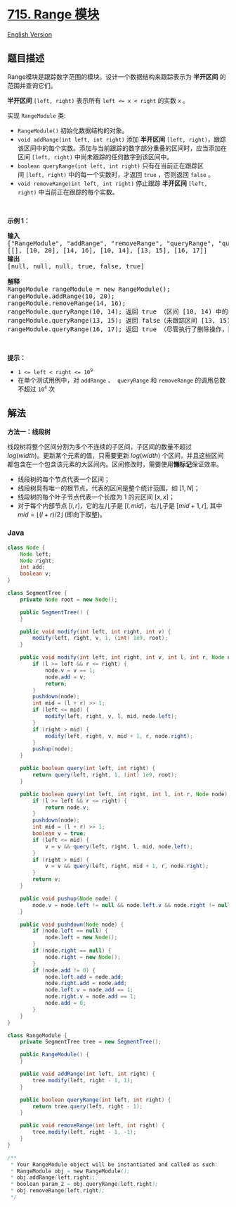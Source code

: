 # [715. Range 模块](https://leetcode.cn/problems/range-module)

[English Version](/solution/0700-0799/0715.Range%20Module/README_EN.md)

## 题目描述

<p>Range模块是跟踪数字范围的模块。设计一个数据结构来跟踪表示为 <strong>半开区间</strong> 的范围并查询它们。</p>

<p><strong>半开区间</strong>&nbsp;<code>[left, right)</code>&nbsp;表示所有&nbsp;<code>left &lt;= x &lt; right</code>&nbsp;的实数 <code>x</code> 。</p>

<p>实现 <code>RangeModule</code> 类:</p>

<ul>
	<li><code>RangeModule()</code>&nbsp;初始化数据结构的对象。</li>
	<li><code>void addRange(int left, int right)</code> 添加 <strong>半开区间</strong>&nbsp;<code>[left, right)</code>，跟踪该区间中的每个实数。添加与当前跟踪的数字部分重叠的区间时，应当添加在区间&nbsp;<code>[left, right)</code>&nbsp;中尚未跟踪的任何数字到该区间中。</li>
	<li><code>boolean queryRange(int left, int right)</code>&nbsp;只有在当前正在跟踪区间&nbsp;<code>[left, right)</code>&nbsp;中的每一个实数时，才返回 <code>true</code>&nbsp;，否则返回 <code>false</code> 。</li>
	<li><code>void removeRange(int left, int right)</code>&nbsp;停止跟踪 <strong>半开区间</strong>&nbsp;<code>[left, right)</code>&nbsp;中当前正在跟踪的每个实数。</li>
</ul>

<p>&nbsp;</p>

<p><strong>示例 1：</strong></p>

<pre>
<strong>输入</strong>
["RangeModule", "addRange", "removeRange", "queryRange", "queryRange", "queryRange"]
[[], [10, 20], [14, 16], [10, 14], [13, 15], [16, 17]]
<strong>输出</strong>
[null, null, null, true, false, true]

<strong>解释</strong>
RangeModule rangeModule = new RangeModule();
rangeModule.addRange(10, 20);
rangeModule.removeRange(14, 16);
rangeModule.queryRange(10, 14); 返回 true （区间 [10, 14) 中的每个数都正在被跟踪）
rangeModule.queryRange(13, 15); 返回 false（未跟踪区间 [13, 15) 中像 14, 14.03, 14.17 这样的数字）
rangeModule.queryRange(16, 17); 返回 true （尽管执行了删除操作，区间 [16, 17) 中的数字 16 仍然会被跟踪）
</pre>

<p>&nbsp;</p>

<p><strong>提示：</strong></p>

<ul>
	<li><code>1 &lt;= left &lt; right &lt;= 10<sup>9</sup></code></li>
	<li>在单个测试用例中，对&nbsp;<code>addRange</code>&nbsp;、&nbsp; <code>queryRange</code>&nbsp;和 <code>removeRange</code> 的调用总数不超过&nbsp;<code>10<sup>4</sup></code>&nbsp;次</li>
</ul>

## 解法

**方法一：线段树**

线段树将整个区间分割为多个不连续的子区间，子区间的数量不超过 $log(width)$。更新某个元素的值，只需要更新 $log(width)$ 个区间，并且这些区间都包含在一个包含该元素的大区间内。区间修改时，需要使用**懒标记**保证效率。

-   线段树的每个节点代表一个区间；
-   线段树具有唯一的根节点，代表的区间是整个统计范围，如 $[1,N]$；
-   线段树的每个叶子节点代表一个长度为 $1$ 的元区间 $[x,x]$；
-   对于每个内部节点 $[l,r]$，它的左儿子是 $[l,mid]$，右儿子是 $[mid+1,r]$, 其中 $mid=⌊(l+r)/2⌋$ (即向下取整)。

### **Java**

```java
class Node {
    Node left;
    Node right;
    int add;
    boolean v;
}

class SegmentTree {
    private Node root = new Node();

    public SegmentTree() {
    }

    public void modify(int left, int right, int v) {
        modify(left, right, v, 1, (int) 1e9, root);
    }

    public void modify(int left, int right, int v, int l, int r, Node node) {
        if (l >= left && r <= right) {
            node.v = v == 1;
            node.add = v;
            return;
        }
        pushdown(node);
        int mid = (l + r) >> 1;
        if (left <= mid) {
            modify(left, right, v, l, mid, node.left);
        }
        if (right > mid) {
            modify(left, right, v, mid + 1, r, node.right);
        }
        pushup(node);
    }

    public boolean query(int left, int right) {
        return query(left, right, 1, (int) 1e9, root);
    }

    public boolean query(int left, int right, int l, int r, Node node) {
        if (l >= left && r <= right) {
            return node.v;
        }
        pushdown(node);
        int mid = (l + r) >> 1;
        boolean v = true;
        if (left <= mid) {
            v = v && query(left, right, l, mid, node.left);
        }
        if (right > mid) {
            v = v && query(left, right, mid + 1, r, node.right);
        }
        return v;
    }

    public void pushup(Node node) {
        node.v = node.left != null && node.left.v && node.right != null && node.right.v;
    }

    public void pushdown(Node node) {
        if (node.left == null) {
            node.left = new Node();
        }
        if (node.right == null) {
            node.right = new Node();
        }
        if (node.add != 0) {
            node.left.add = node.add;
            node.right.add = node.add;
            node.left.v = node.add == 1;
            node.right.v = node.add == 1;
            node.add = 0;
        }
    }
}

class RangeModule {
    private SegmentTree tree = new SegmentTree();

    public RangeModule() {
    }

    public void addRange(int left, int right) {
        tree.modify(left, right - 1, 1);
    }

    public boolean queryRange(int left, int right) {
        return tree.query(left, right - 1);
    }

    public void removeRange(int left, int right) {
        tree.modify(left, right - 1, -1);
    }
}

/**
 * Your RangeModule object will be instantiated and called as such:
 * RangeModule obj = new RangeModule();
 * obj.addRange(left,right);
 * boolean param_2 = obj.queryRange(left,right);
 * obj.removeRange(left,right);
 */
```
